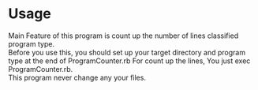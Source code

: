 # Usage
Main Feature of this program is count up the number of lines classified program type.  
Before you use this, you should set up your target directory and program type at the end of ProgramCounter.rb
For count up the lines, You just exec ProgramCounter.rb.  
This program never change any your files.
